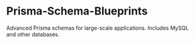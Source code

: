 # Prisma-Schema-Blueprints
Advanced Prisma schemas for large-scale applications. Includes MySQL and other databases.
